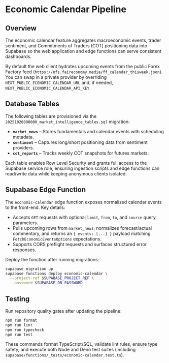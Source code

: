 # Economic Calendar Pipeline

## Overview

The economic calendar feature aggregates macroeconomic events, trader sentiment,
and Commitments of Traders (COT) positioning data into Supabase so the web
application and edge functions can serve consistent dashboards.

By default the web client hydrates upcoming events from the public Forex Factory
feed (`https://nfs.faireconomy.media/ff_calendar_thisweek.json`). You can swap
in a private provider by overriding `NEXT_PUBLIC_ECONOMIC_CALENDAR_URL` and, if
needed, `NEXT_PUBLIC_ECONOMIC_CALENDAR_API_KEY`.

## Database Tables

The following tables are provisioned via the
`20251020090000_market_intelligence_tables.sql` migration:

- **`market_news`** – Stores fundamentals and calendar events with scheduling
  metadata.
- **`sentiment`** – Captures long/short positioning data from sentiment
  providers.
- **`cot_reports`** – Tracks weekly COT snapshots for futures markets.

Each table enables Row Level Security and grants full access to the Supabase
service role, ensuring ingestion scripts and edge functions can read/write data
while keeping anonymous clients isolated.

## Supabase Edge Function

The `economic-calendar` edge function exposes normalized calendar events to the
front-end. Key details:

- Accepts `GET` requests with optional `limit`, `from`, `to`, and `source` query
  parameters.
- Pulls upcoming rows from `market_news`, normalizes forecast/actual commentary,
  and returns an `{ events: [...] }` payload matching
  `FetchEconomicEventsOptions` expectations.
- Supports CORS preflight requests and surfaces structured error responses.

Deploy the function after running migrations:

```bash
supabase migration up
supabase functions deploy economic-calendar \
  --project-ref $SUPABASE_PROJECT_REF \
  --password $SUPABASE_DB_PASSWORD
```

## Testing

Run repository quality gates after updating the pipeline:

```bash
npm run format
npm run lint
npm run typecheck
npm run test
```

These commands format TypeScript/SQL, validate lint rules, ensure type safety,
and execute both Node and Deno test suites (including
`supabase/functions/_tests/economic-calendar.test.ts`).

